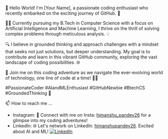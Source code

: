 👋 Hello World! I'm [Your Name], a passionate coding enthusiast who recently embarked on the exciting journey of GitHub. 🚀

👨‍💻 Currently pursuing my B.Tech in Computer Science with a focus on Artificial Intelligence and Machine Learning, I thrive on the thrill of solving complex problems through meticulous analysis. 💡

🔍 I believe in grounded thinking and approach challenges with a mindset that seeks not just solutions, but deeper understanding. My goal is to contribute and learn in this vibrant GitHub community, exploring the vast landscape of coding possibilities. 🌐

🌱 Join me on this coding adventure as we navigate the ever-evolving world of technology, one line of code at a time! 🚗💨

#PassionateCoder #AIandMLEnthusiast #GitHubNewbie #BtechCS #GroundedThinking 🌟

📫 How to reach me ...
  <br>
- Instagram:
    📸 Connect with me on Insta: <a href="https://www.instagram.com/himanshu_pandey26/">himanshu_pandey26<a/> for a glimpse into my coding adventures!
  <br>
- LinkedIn:
    🌐 Let's network on LinkedIn: <a href="https://www.linkedin.com/in/himanshupandey26/">himanshupandey26<a/>. Excited about AI and ML!
  [![LinkedIn](https://raw.githubusercontent.com/mdn/sprints/master/linkedin.svg)](https://www.linkedin.com/in/himanshupandey26/)

  
<!---
himanshupandey26/himanshupandey26 is a ✨ special ✨ repository because its `README.md` (this file) appears on your GitHub profile.
You can click the Preview link to take a look at your changes.
--->
